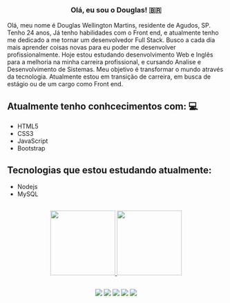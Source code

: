 <h3 align="center">  <br>

Olá, eu sou o Douglas! 🇧🇷
<br>

</h3>

Olá, meu nome é Douglas Wellington Martins, residente de Agudos, SP. Tenho 24 anos, Já tenho habilidades com o Front end, e atualmente tenho me dedicado a me tornar um desenvolvedor Full Stack. Busco a cada dia mais aprender coisas novas para eu poder me desenvolver profissionalmente. Hoje estou estudando desenvolvimento Web e Inglês para a melhoria na minha carreira profissional, e cursando Analise e Desenvolvimento de Sistemas. Meu objetivo é transformar o mundo através da tecnologia. Atualmente estou em transição de carreira, em busca de estágio ou de um cargo como Front end.

## Atualmente tenho conhcecimentos com: 💻

  - HTML5
  - CSS3
  - JavaScript
  - Bootstrap

## Tecnologias que estou estudando atualmente:
  - Nodejs
  - MySQL
  
##
  
  
<div align="center">
  <a href="https://github.com/dwmartins">
  <img height="150px" src="https://github-readme-stats.vercel.app/api?username=dwmartins&show_icons=true&theme=dark&include_all_commits=true&count_private=true"/>
  <img height="150px" src="https://github-readme-stats.vercel.app/api/top-langs/?username=dwmartins&layout=compact&langs_count=7&theme=dark"/>
</div>

  
##
 
<div align="center"> 
  
  <a href="https://instagram.com/douglaswmartins/" target="_blank"><img src="https://img.shields.io/badge/-Instagram-%23E4405F?style=for-the-badge&logo=instagram&logoColor=white" target="_blank"></a>
  <a href = "douglas5422@outlook.com"><img src="https://img.shields.io/badge/Microsoft_Outlook-0078D4?style=for-the-badge&logo=microsoft-outlook&logoColor=white" target="_blank"></a>
  <a href="https://www.linkedin.com/in/douglas-martins-a36a45185/" target="_blank"><img src="https://img.shields.io/badge/-LinkedIn-%230077B5?style=for-the-badge&logo=linkedin&logoColor=white" target="_blank"></a> 
  <a href="https://api.whatsapp.com/send/?phone=5514991882505&text&app_absent=0" target="_blank"><img src="https://img.shields.io/badge/WhatsApp-25D366?style=for-the-badge&logo=whatsapp&logoColor=white" target="_blank"></a> 
   <a href="https://www.facebook.com/douglas.martins.18294053" target="_blank"><img src="https://img.shields.io/badge/Facebook-1877F2?style=for-the-badge&logo=facebook&logoColor=white" target="_blank"></a> 
 
</div>
